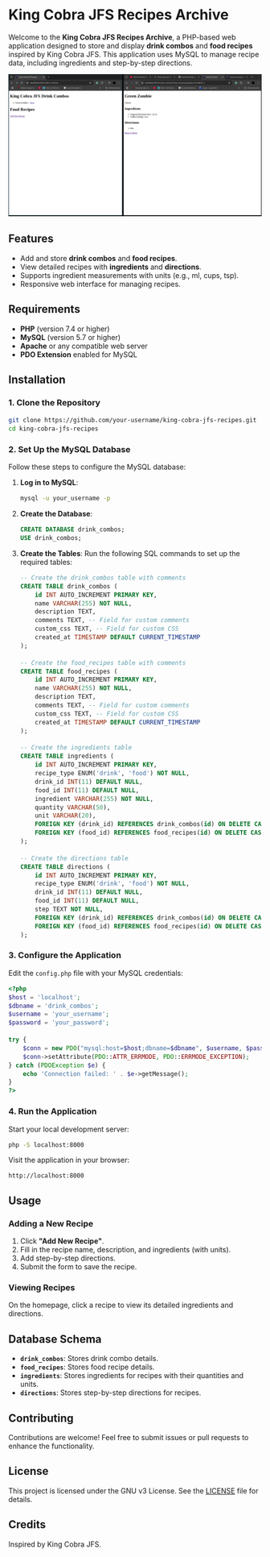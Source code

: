 # King Cobra JFS Recipes Archive

Welcome to the **King Cobra JFS Recipes Archive**, a PHP-based web application designed to store and display **drink combos** and **food recipes** inspired by King Cobra JFS. This application uses MySQL to manage recipe data, including ingredients and step-by-step directions.

![screenshot](/screenshots/screenshot.png/)

## Features

- Add and store **drink combos** and **food recipes**.
- View detailed recipes with **ingredients** and **directions**.
- Supports ingredient measurements with units (e.g., ml, cups, tsp).
- Responsive web interface for managing recipes.

## Requirements

- **PHP** (version 7.4 or higher)
- **MySQL** (version 5.7 or higher)
- **Apache** or any compatible web server
- **PDO Extension** enabled for MySQL

## Installation

### 1. Clone the Repository
```bash
git clone https://github.com/your-username/king-cobra-jfs-recipes.git
cd king-cobra-jfs-recipes
```

### 2. Set Up the MySQL Database

Follow these steps to configure the MySQL database:

1. **Log in to MySQL**:
   ```bash
   mysql -u your_username -p
   ```

2. **Create the Database**:
   ```sql
   CREATE DATABASE drink_combos;
   USE drink_combos;
   ```

3. **Create the Tables**:
   Run the following SQL commands to set up the required tables:

   ```sql
   -- Create the drink_combos table with comments
   CREATE TABLE drink_combos (
       id INT AUTO_INCREMENT PRIMARY KEY,
       name VARCHAR(255) NOT NULL,
       description TEXT,
       comments TEXT, -- Field for custom comments
       custom_css TEXT, -- Field for custom CSS
       created_at TIMESTAMP DEFAULT CURRENT_TIMESTAMP
   );
   
   -- Create the food_recipes table with comments
   CREATE TABLE food_recipes (
       id INT AUTO_INCREMENT PRIMARY KEY,
       name VARCHAR(255) NOT NULL,
       description TEXT,
       comments TEXT, -- Field for custom comments
       custom_css TEXT, -- Field for custom CSS
       created_at TIMESTAMP DEFAULT CURRENT_TIMESTAMP
   );

   -- Create the ingredients table
   CREATE TABLE ingredients (
       id INT AUTO_INCREMENT PRIMARY KEY,
       recipe_type ENUM('drink', 'food') NOT NULL,
       drink_id INT(11) DEFAULT NULL,
       food_id INT(11) DEFAULT NULL,
       ingredient VARCHAR(255) NOT NULL,
       quantity VARCHAR(50),
       unit VARCHAR(20),
       FOREIGN KEY (drink_id) REFERENCES drink_combos(id) ON DELETE CASCADE,
       FOREIGN KEY (food_id) REFERENCES food_recipes(id) ON DELETE CASCADE
   );

   -- Create the directions table
   CREATE TABLE directions (
       id INT AUTO_INCREMENT PRIMARY KEY,
       recipe_type ENUM('drink', 'food') NOT NULL,
       drink_id INT(11) DEFAULT NULL,
       food_id INT(11) DEFAULT NULL,
       step TEXT NOT NULL,
       FOREIGN KEY (drink_id) REFERENCES drink_combos(id) ON DELETE CASCADE,
       FOREIGN KEY (food_id) REFERENCES food_recipes(id) ON DELETE CASCADE
   );
   ```

### 3. Configure the Application

Edit the `config.php` file with your MySQL credentials:
```php
<?php
$host = 'localhost';
$dbname = 'drink_combos';
$username = 'your_username';
$password = 'your_password';

try {
    $conn = new PDO("mysql:host=$host;dbname=$dbname", $username, $password);
    $conn->setAttribute(PDO::ATTR_ERRMODE, PDO::ERRMODE_EXCEPTION);
} catch (PDOException $e) {
    echo 'Connection failed: ' . $e->getMessage();
}
?>
```

### 4. Run the Application

Start your local development server:
```bash
php -S localhost:8000
```

Visit the application in your browser:
```
http://localhost:8000
```

## Usage

### Adding a New Recipe

1. Click **"Add New Recipe"**.
2. Fill in the recipe name, description, and ingredients (with units).
3. Add step-by-step directions.
4. Submit the form to save the recipe.

### Viewing Recipes

On the homepage, click a recipe to view its detailed ingredients and directions.

## Database Schema

- **`drink_combos`**: Stores drink combo details.
- **`food_recipes`**: Stores food recipe details.
- **`ingredients`**: Stores ingredients for recipes with their quantities and units.
- **`directions`**: Stores step-by-step directions for recipes.

## Contributing

Contributions are welcome! Feel free to submit issues or pull requests to enhance the functionality.

## License

This project is licensed under the GNU v3 License. See the [LICENSE](LICENSE) file for details.

## Credits

Inspired by King Cobra JFS.  